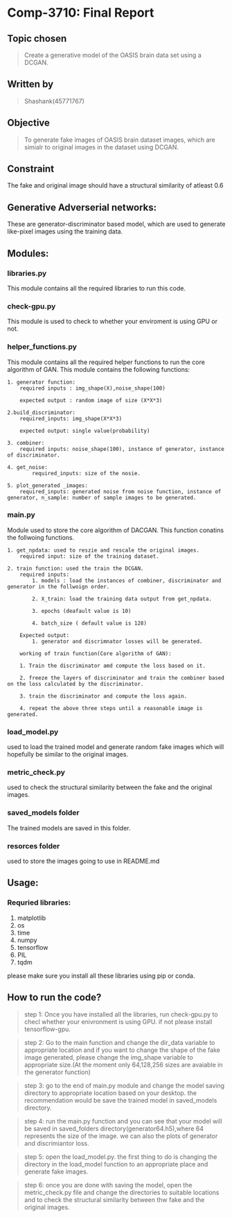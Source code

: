# Comp-3710: Final Report

## Topic chosen

>Create a generative model of the OASIS brain data set using a DCGAN.

## Written by

> Shashank(45771767)


## Objective 

> To generate fake images of OASIS brain dataset images, which are simialr to original images in the dataset using DCGAN.

## Constraint

The fake and original image should have a structural similarity of atleast 0.6

## Generative Adverserial networks:

These are generator-discriminator based model, which are used to generate like-pixel images using the training data.


## Modules:

### libraries.py

This module contains all the required libraries to run this code.

### check-gpu.py 

This module is used to check to whether your enviroment is using GPU or not.

### helper_functions.py 

This module contains all the required helper functions to run the core algorithm of GAN.
This module contains the following functions:

    1. generator function:
        required inputs : img_shape(X),noise_shape(100)

        expected output : random image of size (X*X*3) 

    2.build_discriminator:
        required_inputs: img_shape(X*X*3)

        expected output: single value(probability)

    3. combiner:
        required inputs: noise_shape(100), instance of generator, instance of discriminator.

    4. get_noise:
            required_inputs: size of the nosie.

    5. plot_generated _images:
        required_inputs: generated noise from noise function, instance of generator, n_sample: number of sample images to be generated.

### main.py 

Module used to store the core algorithm of DACGAN. This function conatins the follwoing functions.
    
    1. get_npdata: used to reszie and rescale the original images.
        required input: size of the training dataset.

    2. train function: used the train the DCGAN.
        required inputs: 
            1. models : load the instances of combiner, discriminator and generator in the follwoign order.

            2. X_train: load the training data output from get_npdata.

            3. epochs (deafault value is 10)

            4. batch_size ( default value is 128)

        Expected output:
            1. generator and discrimnator losses will be generated.

        working of train function(Core algorithm of GAN):

        1. Train the discriminator amd compute the loss based on it.

        2. freeze the layers of discriminator and train the combiner based on the loss calculated by the discriminator.

        3. train the discriminator and compute the loss again.

        4. repeat the above three steps until a reasonable image is generated.

### load_model.py 

used to load the trained model and generate random fake images which will hopefully be similar to the original images.

### metric_check.py 

used to check the structural similarity between the fake and the original images.

### saved_models folder

The trained models are saved in this folder.

### resorces folder

used to store the images going to use in README.md

## Usage:

### Requried libraries:

1. matplotlib
2. os 
3. time  
4. numpy 
5. tensorflow
6. PIL 
7. tqdm

please make sure you install all these libraries using pip or conda.

## How to run the code?

> step 1: Once you have installed all the libraries, run check-gpu.py to checl whether your enivronment is using GPU. if not please install tensorflow-gpu.

>step 2: Go to the main function and change the dir_data variable to appropriate location and if you want to change the shape of the fake image generated, please change the img_shape variable to appropriate size.(At the moment only 64,128,256 sizes are avaiable in the generator function)

>step 3: go to the end of main.py module and change the model saving directory to appropriate location based on your desktop. the recommendation would be save the trained model in saved_models directory.

>step 4: run the main.py function and you can see that your model will be saved in saved_folders directory(generator64.h5),where 64 represents the size of the image. we can also the plots of generator and discrimiantor loss.

>step 5: open the load_model.py. the first thing to do is changing the directory in the load_model function to an appropriate place and generate fake images.

>step 6: once you are done with saving the model, open the metric_check.py file and change the directories to suitable locations and to check the structural similarity between thw fake and the original images.


